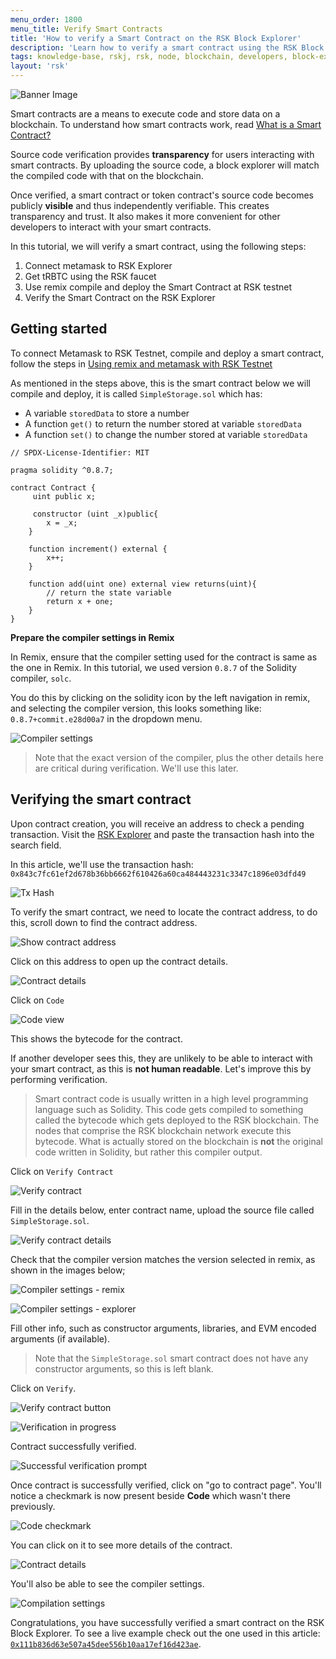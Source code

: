 ```yaml
---
menu_order: 1800
menu_title: Verify Smart Contracts
title: 'How to verify a Smart Contract on the RSK Block Explorer'
description: 'Learn how to verify a smart contract using the RSK Block Explorer'
tags: knowledge-base, rskj, rsk, node, blockchain, developers, block-explorer
layout: 'rsk'
---
```


![Banner Image](/assets/img/kb/verify-smart-contract/banner-image.jpg)

Smart contracts are a means to execute code and store data on a blockchain.
To understand how smart contracts work, read [What is a Smart Contract?](https://developers.rsk.co/guides/full-stack-dapp-on-rsk/part1-overview/#what-is-a-smart-contract)

Source code verification provides **transparency** for users interacting with smart contracts. By uploading the source code, a block explorer will match the compiled code with that on the blockchain. 

Once verified, a smart contract or token contract's source code becomes publicly **visible** and thus independently verifiable. This creates transparency and trust.
It also makes it more convenient for other developers to interact with your smart contracts.

In this tutorial, we will verify a smart contract, using the following steps:

1. Connect metamask to RSK Explorer
2. Get tRBTC using the RSK faucet
3. Use remix compile and deploy the Smart Contract at RSK testnet
4. Verify the Smart Contract on the RSK Explorer

## Getting started

To connect Metamask to RSK Testnet, compile and deploy a smart contract, follow the steps in [Using remix and metamask with RSK Testnet](https://developers.rsk.co/tutorials/ethereum-devs/remix-and-metamask-with-rsk-testnet/)

As mentioned in the steps above, this is the smart contract below we will compile and deploy, it is called `SimpleStorage.sol` which has:

- A variable `storedData` to store a number
- A function `get()` to return the number stored at variable `storedData`
- A function `set()` to change the number stored at variable `storedData`

```solidity
// SPDX-License-Identifier: MIT

pragma solidity ^0.8.7;

contract Contract {
     uint public x;

     constructor (uint _x)public{
        x = _x;
    }

    function increment() external {
        x++;
    }

    function add(uint one) external view returns(uint){
        // return the state variable
        return x + one;
    }
}
```

**Prepare the compiler settings in Remix**

In Remix, ensure that the compiler setting used for the contract is same as the one in Remix. In this tutorial, we used version `0.8.7` of the Solidity compiler, `solc`. 

You do this by clicking on the solidity icon by the left navigation in remix, and selecting the compiler version, this looks something like: `0.8.7+commit.e28d00a7` in the dropdown menu.

![Compiler settings](/assets/img/kb/verify-smart-contract/compiler-settings.png)

> Note that the exact version of the compiler,
> plus the other details here are critical during verification.
> We'll use this later.

## Verifying the smart contract

Upon contract creation, you will receive an address to check a pending transaction. Visit the [RSK Explorer](https://explorer.testnet.rsk.co/) and paste the transaction hash into the search field.

In this article, we'll use the transaction hash:
`0x843c7fc61ef2d678b36bb6662f610426a60ca484443231c3347c1896e03dfd49` 

![Tx Hash](/assets/img/kb/verify-smart-contract/tx-hash.png)

To verify the smart contract, we need to locate the contract address, to do this, scroll down to find the contract address.

![Show contract address](/assets/img/kb/verify-smart-contract/show-contract-address.png)

Click on this address to open up the contract details.

![Contract details](/assets/img/kb/verify-smart-contract/contract-details.png)

Click on `Code`

![Code view](/assets/img/kb/verify-smart-contract/code-view.png)

This shows the bytecode for the contract.

If another developer sees this,
they are unlikely to be able to interact with your smart contract,
as this is **not human readable**.
Let's improve this by performing verification.

> Smart contract code is usually written in a high level programming language such as Solidity.
> This code gets compiled to something called the bytecode which gets deployed to the RSK blockchain.
> The nodes that comprise the RSK blockchain network execute this bytecode.
> What is actually stored on the blockchain is **not** the original code written in Solidity,
> but rather this compiler output.

Click on `Verify Contract`

![Verify contract](/assets/img/kb/verify-smart-contract/verify-contract.png)

Fill in the details below, enter contract name, upload the source file called `SimpleStorage.sol`.

![Verify contract details](/assets/img/kb/verify-smart-contract/verify-contract-details.png)

Check that the compiler version matches the version selected in remix, as shown in the images below;

![Compiler settings - remix](/assets/img/kb/verify-smart-contract/compiler-settings-remix.png)

![Compiler settings - explorer](/assets/img/kb/verify-smart-contract/compiler-settings-explorer.png)

Fill other info, such as constructor arguments, libraries, and EVM encoded arguments (if available).

> Note that the `SimpleStorage.sol` smart contract
> does not have any constructor arguments, so this is left blank.

Click on `Verify`.

![Verify contract button](/assets/img/kb/verify-smart-contract/verify-contract-button.png)

![Verification in progress](/assets/img/kb/verify-smart-contract/verification-in-progress.png)

Contract successfully verified.

![Successful verification prompt](/assets/img/kb/verify-smart-contract/verification-successful.png)

Once contract is successfully verified, click on "go to contract page". You'll notice a checkmark is now present beside **Code** which wasn't there previously.

![Code checkmark](/assets/img/kb/verify-smart-contract/code-checkmark.png)

You can click on it to see more details of the contract.

![Contract details](/assets/img/kb/verify-smart-contract/contract-details2.png)

You'll also be able to see the compiler settings.

![Compilation settings](/assets/img/kb/verify-smart-contract/compilation-settings.png)

Congratulations, you have successfully verified a smart contract on the RSK Block Explorer. To see a live example check out the one used in this article:
[`0x111b836d63e507a45dee556b10aa17ef16d423ae`](https://explorer.testnet.rsk.co/address/0x111b836d63e507a45dee556b10aa17ef16d423ae?__ctab=Code).